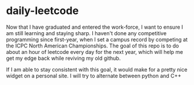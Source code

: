 # daily-leetcode

Now that I have graduated and entered the work-force, I want to ensure I am still learning and staying sharp. I haven't done any competitive programming since first-year, when I set a campus record by competing at the ICPC North American Championships. The goal of this repo is to do about an hour of leetcode every day for the next year, which will help me get my edge back while reviving my old github. 

If I am able to stay consistent with this goal, it would make for a pretty nice widget on a personal site. I will try to alternate between python and C++

